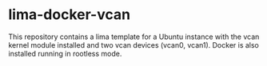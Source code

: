 # lima-docker-vcan

This repository contains a lima template for a Ubuntu instance with the vcan kernel module installed and two vcan devices (vcan0, vcan1). Docker is also installed running in rootless mode.
